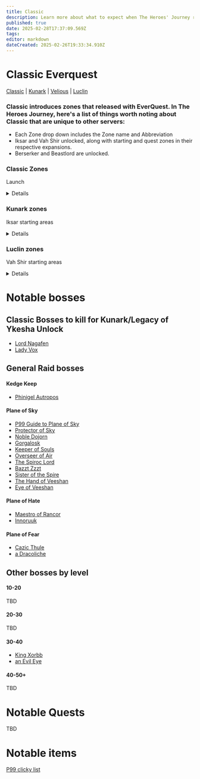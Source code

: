 ```yaml
---
title: Classic
description: Learn more about what to expect when The Heroes' Journey releases
published: true
date: 2025-02-28T17:37:09.569Z
tags: 
editor: markdown
dateCreated: 2025-02-26T19:33:34.910Z
---
```


# Classic Everquest
[Classic](/expansion-guide/classic/_indexen) | [Kunark](/expansion-guide/kunark/_indexen) | [Velious](/expansion-guide/velious/_indexen) | [Luclin](/expansion-guide/luclin/_indexen)

### Classic introduces zones that released with EverQuest. In The Heroes Journey, here's a list of things worth noting about Classic that are unique to other servers:

- Each Zone drop down includes the Zone name and Abbreviation
- Iksar and Vah Shir unlocked, along with starting and quest zones in their respective expansions.
- Berserker and Beastlord are unlocked.

### Classic Zones
Launch <details title="Classic zones">
 - North Qeynos - NQeynos
- South Qeynos - SQeynos
- Surefall Glade - Surefall
- Freeport (East, West, North) - EFP, WFP, NFP
- Rivervale - RV
- Halas - Halas
- Erudin - Erudin
- Paineel - Paineel
- Neriak (Commons, Foreign Quarter, Third Gate) - NeriakC, NeriakFQ, NeriakTG
- Oggok - Oggok
- Grobb - Grobb
- Kaladim (North, South) - KalN, KalS
- Felwithe (North, South) - FelN, FelS
- Kelethin - Kelethin
- Ak'Anon - Akanon
- West Commonlands - WC
- East Commonlands - EC
- North Ro - Nro
- South Ro - Sro
- Innothule Swamp - Inno
- The Feerrott - Feerott
- Rathe Mountains - RM
- Lake Rathetear - LR
- Mistmoore Castle - MM
- Greater Faydark - GFay
- Lesser Faydark - LFay
- Butcherblock Mountains - BBM
- Steamfont Mountains - Steam
- Toxxulia Forest - Tox
- Everfrost Peaks - Everfrost
- The Karanas (North, South, East, West) - NK, SK, EK, WK
- Highpass Hold - HH
- Jaggedpine Forest - JPF
- Befallen - Bef
- Blackburrow - BB
- Cazic Thule - CT
- Najena - Naj
- High Keep - HK
- Permafrost Keep - Perma
- Solusek’s Eye (Sol A) - SolA
- Nagafen’s Lair (Sol B) - SolB
- Lower Guk - LGuk
- Upper Guk - UGuk
- Kedge Keep - KK
- The Hole - Hole
- Plane of Hate - PoH
- Plane of Fear - PoF
- Ocean of Tears - OOT
- Toxxulia Forest - Tox
- West Freeport Docks - WFP Docks
- Butcherblock Docks - BBM Docks
</details>

### Kunark zones 
Iksar starting areas<details title="Kunark zones">
 - Cabilis East - CabE
 - Cabilis West - CabW
 - Field Of Bone - FoB
 - Kurns Tower - Kurns 
 - Lake of Ill Omen - LOIO
 - Swamp of No Hope - Swamp
 - Warslik's Woods - WW
</details>

### Luclin zones 
Vah Shir starting areas <details title="Luclin zones">
 - Hollowshade Moor
 - Paludal Caverns
 - Shadeweaver's Thicket
 - Shar Vahl
</details>

# Notable bosses
 ## Classic Bosses to kill for Kunark/Legacy of Ykesha Unlock
- [Lord Nagafen](https://wiki.project1999.com/Lord_Nagafen)
- [Lady Vox](https://wiki.project1999.com/Lady_Vox)

## General Raid bosses
#### Kedge Keep
- [Phinigel Autropos](https://wiki.project1999.com/Phinigel_Autropos)
#### Plane of Sky
- [P99 Guide to Plane of Sky](https://wiki.project1999.com/Plane_of_Sky)
- [Protector of Sky](https://wiki.project1999.com/Protector_of_Sky)
- [Noble Dojorn](https://wiki.project1999.com/Noble_Dojorn)
- [Gorgalosk](https://wiki.project1999.com/Gorgalosk)
- [Keeper of Souls](https://wiki.project1999.com/Keeper_of_Souls)
- [Overseer of Air](https://wiki.project1999.com/Overseer_of_Air)
- [The Spiroc Lord](https://wiki.project1999.com/The_Spiroc_Lord)
- [Bazzt Zzzt](https://wiki.project1999.com/Bazzt_Zzzt)
- [Sister of the Spire](https://wiki.project1999.com/Sister_of_the_Spire)
- [The Hand of Veeshan](https://wiki.project1999.com/The_Hand_of_Veeshan)
- [Eye of Veeshan](https://wiki.project1999.com/Eye_of_Veeshan)
#### Plane of Hate
- [Maestro of Rancor](https://wiki.project1999.com/Maestro_of_Rancor)
- [Innoruuk](https://wiki.project1999.com/Innoruuk_(God))
#### Plane of Fear
- [Cazic Thule](https://wiki.project1999.com/Cazic_Thule_(God))
- [a Dracoliche](https://wiki.project1999.com/Dracoliche)

## Other bosses by level
#### 10-20
TBD

#### 20-30
TBD

#### 30-40
- [King Xorbb](https://wiki.project1999.com/King_Xorbb)
- [an Evil Eye](https://wiki.project1999.com/An_Evil_Eye_(Lower_Guk))

#### 40-50+
TBD

# Notable Quests
TBD

# Notable items
[P99 clicky list](https://wiki.project1999.com/Clickies)
